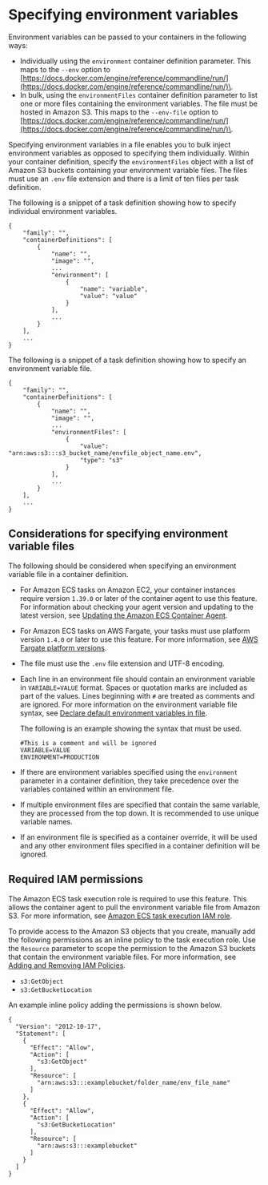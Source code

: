 # Specifying environment variables<a name="taskdef-envfiles"></a>

Environment variables can be passed to your containers in the following ways:
+ Individually using the `environment` container definition parameter\. This maps to the `--env` option to [https://docs.docker.com/engine/reference/commandline/run/](https://docs.docker.com/engine/reference/commandline/run/)\.
+ In bulk, using the `environmentFiles` container definition parameter to list one or more files containing the environment variables\. The file must be hosted in Amazon S3\. This maps to the `--env-file` option to [https://docs.docker.com/engine/reference/commandline/run/](https://docs.docker.com/engine/reference/commandline/run/)\.

Specifying environment variables in a file enables you to bulk inject environment variables as opposed to specifying them individually\. Within your container definition, specify the `environmentFiles` object with a list of Amazon S3 buckets containing your environment variable files\. The files must use an `.env` file extension and there is a limit of ten files per task definition\.

The following is a snippet of a task definition showing how to specify individual environment variables\.

```
{
    "family": "",
    "containerDefinitions": [
        {
            "name": "",
            "image": "",
            ...
            "environment": [
                {
                    "name": "variable",
                    "value": "value"
                }
            ],
            ...
        }
    ],
    ...
}
```

The following is a snippet of a task definition showing how to specify an environment variable file\.

```
{
    "family": "",
    "containerDefinitions": [
        {
            "name": "",
            "image": "",
            ...
            "environmentFiles": [
                {
                    "value": "arn:aws:s3:::s3_bucket_name/envfile_object_name.env",
                    "type": "s3"
                }
            ],
            ...
        }
    ],
    ...
}
```

## Considerations for specifying environment variable files<a name="taskdef-envfiles-considerations"></a>

The following should be considered when specifying an environment variable file in a container definition\.
+ For Amazon ECS tasks on Amazon EC2, your container instances require version `1.39.0` or later of the container agent to use this feature\. For information about checking your agent version and updating to the latest version, see [Updating the Amazon ECS Container Agent](ecs-agent-update.md)\.
+ For Amazon ECS tasks on AWS Fargate, your tasks must use platform version `1.4.0` or later to use this feature\. For more information, see [AWS Fargate platform versions](platform_versions.md)\.
+ The file must use the `.env` file extension and UTF\-8 encoding\.
+ Each line in an environment file should contain an environment variable in `VARIABLE=VALUE` format\. Spaces or quotation marks are included as part of the values\. Lines beginning with `#` are treated as comments and are ignored\. For more information on the environment variable file syntax, see [Declare default environment variables in file](https://docs.docker.com/compose/env-file/)\.

  The following is an example showing the syntax that must be used\.

  ```
  #This is a comment and will be ignored
  VARIABLE=VALUE
  ENVIRONMENT=PRODUCTION
  ```
+ If there are environment variables specified using the `environment` parameter in a container definition, they take precedence over the variables contained within an environment file\.
+ If multiple environment files are specified that contain the same variable, they are processed from the top down\. It is recommended to use unique variable names\.
+ If an environment file is specified as a container override, it will be used and any other environment files specified in a container definition will be ignored\.

## Required IAM permissions<a name="taskdef-envfiles-iam"></a>

The Amazon ECS task execution role is required to use this feature\. This allows the container agent to pull the environment variable file from Amazon S3\. For more information, see [Amazon ECS task execution IAM role](task_execution_IAM_role.md)\.

To provide access to the Amazon S3 objects that you create, manually add the following permissions as an inline policy to the task execution role\. Use the `Resource` parameter to scope the permission to the Amazon S3 buckets that contain the environment variable files\. For more information, see [Adding and Removing IAM Policies](https://docs.aws.amazon.com/IAM/latest/UserGuide/access_policies_manage-attach-detach.html)\.
+ `s3:GetObject`
+ `s3:GetBucketLocation`

An example inline policy adding the permissions is shown below\.

```
{
  "Version": "2012-10-17",
  "Statement": [
    {
      "Effect": "Allow",
      "Action": [
        "s3:GetObject"
      ],
      "Resource": [
        "arn:aws:s3:::examplebucket/folder_name/env_file_name"
      ]
    },
    {
      "Effect": "Allow",
      "Action": [
        "s3:GetBucketLocation"
      ],
      "Resource": [
        "arn:aws:s3:::examplebucket"
      ]
    }
  ]
}
```